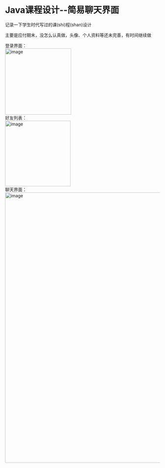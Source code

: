 # Java课程设计--简易聊天界面
记录一下学生时代写过的课(shi)程(shan)设计<div>
主要是应付期末，没怎么认真做，头像、个人资料等还未完善，有时间继续做<div>
<div>
<div>
登录界面：<div>
<img width="215" alt="image" src="https://github.com/2249899756/Course-Design/assets/94681217/1200e019-7027-4cea-a37d-13b92a7b383e">
<div>好友列表：<div>
<img width="213" alt="image" src="https://github.com/2249899756/Course-Design/assets/94681217/d3b5bbd6-75c8-41c6-a542-aadcc38f5822">
<div>聊天界面：<div>
<img width="879" alt="image" src="https://github.com/2249899756/Course-Design/assets/94681217/592f651c-ff67-42f0-8c45-8cf331c8f8a8">
